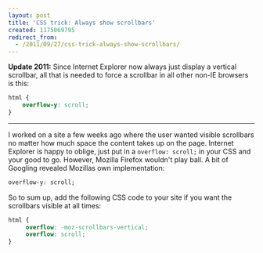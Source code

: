 ```yaml
---
layout: post
title: 'CSS trick: Always show scrollbars'
created: 1175069795
redirect_from:
  - /2011/09/27/css-trick-always-show-scrollbars/
---
```

**Update 2011:** Since Internet Explorer now always just display a vertical scrollbar, all that is needed to force a scrollbar in all other non-IE browsers is this:

```css
html {
    overflow-y: scroll;
}
```

---

I worked on a site a few weeks ago where the user wanted visible scrollbars no matter how much space the content takes up on the page. Internet Explorer is happy to oblige, just put in a `overflow: scroll;` in your CSS and your good to go. However, Mozilla Firefox wouldn't play ball. A bit of Googling revealed Mozillas own implementation:

```css
overflow-y: scroll;
```

So to sum up, add the following CSS code to your site if you want the scrollbars visible at all times:

```css
html {
     overflow: -moz-scrollbars-vertical;
     overflow: scroll;
}
```
